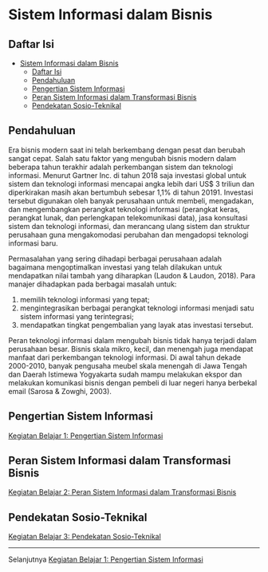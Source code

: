 # Sistem Informasi dalam Bisnis

## Daftar Isi

- [Sistem Informasi dalam Bisnis](#sistem-informasi-dalam-bisnis)
  - [Daftar Isi](#daftar-isi)
  - [Pendahuluan](#pendahuluan)
  - [Pengertian Sistem Informasi](#pengertian-sistem-informasi)
  - [Peran Sistem Informasi dalam Transformasi Bisnis](#peran-sistem-informasi-dalam-transformasi-bisnis)
  - [Pendekatan Sosio-Teknikal](#pendekatan-sosio-teknikal)

## Pendahuluan

Era bisnis modern saat ini telah berkembang dengan pesat dan berubah sangat cepat. Salah satu faktor yang mengubah bisnis modern dalam beberapa tahun terakhir adalah perkembangan sistem dan teknologi informasi. Menurut Gartner Inc. di tahun 2018 saja investasi global untuk sistem dan teknologi informasi mencapai angka lebih dari US$ 3 triliun dan diperkirakan masih akan bertumbuh sebesar 1,1% di tahun 20191. Investasi tersebut digunakan oleh banyak perusahaan untuk membeli, mengadakan, dan mengembangkan perangkat teknologi informasi (perangkat keras, perangkat lunak, dan perlengkapan telekomunikasi data), jasa konsultasi sistem dan teknologi informasi, dan merancang ulang sistem dan struktur perusahaan guna mengakomodasi perubahan dan mengadopsi teknologi informasi baru.

Permasalahan yang sering dihadapi berbagai perusahaan adalah bagaimana mengoptimalkan investasi yang telah dilakukan untuk mendapatkan nilai tambah yang diharapkan (Laudon & Laudon, 2018). Para manajer dihadapkan pada berbagai masalah untuk:

1. memilih teknologi informasi yang tepat;
2. mengintegrasikan berbagai perangkat teknologi informasi menjadi satu sistem informasi yang terintegrasi;
3. mendapatkan tingkat pengembalian yang layak atas investasi tersebut.

Peran teknologi informasi dalam mengubah bisnis tidak hanya terjadi dalam perusahaan besar. Bisnis skala mikro, kecil, dan menengah juga mendapat manfaat dari perkembangan teknologi informasi. Di awal tahun dekade 2000-2010, banyak pengusaha meubel skala menengah di Jawa Tengah dan Daerah Istimewa Yogyakarta sudah mampu melakukan ekspor dan melakukan komunikasi bisnis dengan pembeli di luar negeri hanya berbekal email (Sarosa & Zowghi, 2003).

## Pengertian Sistem Informasi

[Kegiatan Belajar 1: Pengertian Sistem Informasi](kb-01.md)

## Peran Sistem Informasi dalam Transformasi Bisnis

[Kegiatan Belajar 2: Peran Sistem Informasi dalam Transformasi Bisnis](kb-02.md)

## Pendekatan Sosio-Teknikal

[Kegiatan Belajar 3: Pendekatan Sosio-Teknikal](kb-03.md)

***

Selanjutnya [Kegiatan Belajar 1: Pengertian Sistem Informasi](kb-01.md)

